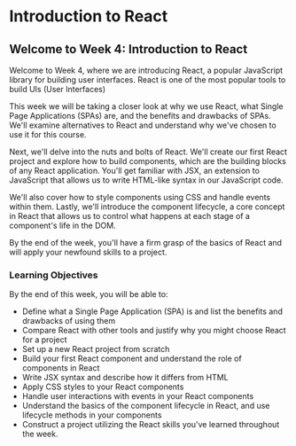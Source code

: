 # Introduction to React

## Welcome to Week 4: Introduction to React

Welcome to Week 4, where we are introducing React, a popular JavaScript library for building user interfaces. React is one of the most popular tools to build UIs (User Interfaces)

This week we will be taking a closer look at why we use React, what Single Page Applications (SPAs) are, and the benefits and drawbacks of SPAs. We'll examine alternatives to React and understand why we've chosen to use it for this course. 

Next, we'll delve into the nuts and bolts of React. We'll create our first React project and explore how to build components, which are the building blocks of any React application. You'll get familiar with JSX, an extension to JavaScript that allows us to write HTML-like syntax in our JavaScript code.

We'll also cover how to style components using CSS and handle events within them. Lastly, we'll introduce the component lifecycle, a core concept in React that allows us to control what happens at each stage of a component's life in the DOM.

By the end of the week, you'll have a firm grasp of the basics of React and will apply your newfound skills to a project.

### Learning Objectives

By the end of this week, you will be able to:

* Define what a Single Page Application (SPA) is and list the benefits and drawbacks of using them
* Compare React with other tools and justify why you might choose React for a project
* Set up a new React project from scratch
* Build your first React component and understand the role of components in React
* Write JSX syntax and describe how it differs from HTML
* Apply CSS styles to your React components
* Handle user interactions with events in your React components
* Understand the basics of the component lifecycle in React, and use lifecycle methods in your components
* Construct a project utilizing the React skills you've learned throughout the week.